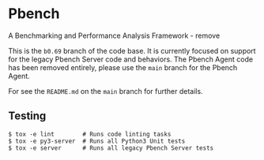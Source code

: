 # Pbench
A Benchmarking and Performance Analysis Framework - remove

This is the `b0.69` branch of the code base.  It is currently focused on support
for the legacy Pbench Server code and behaviors.  The Pbench Agent code has been
removed entirely, please use the `main` branch for the Pbench Agent.

For see the `README.md` on the `main` branch for further details.

## Testing

    $ tox -e lint        # Runs code linting tasks
    $ tox -e py3-server  # Runs all Python3 Unit tests
    $ tox -e server      # Runs all legacy Pbench Server tests
